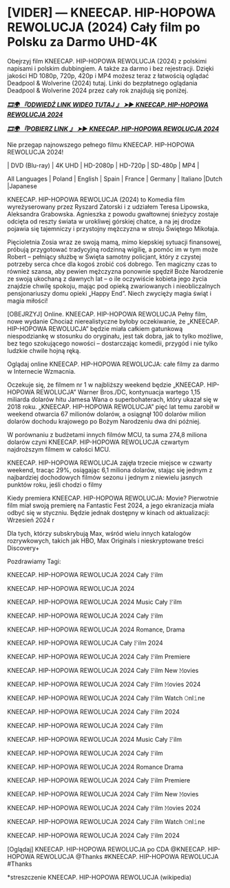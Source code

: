 # [VIDER] — KNEECAP. HIP-HOPOWA REWOLUCJA (2024) Cały film po Polsku za Darmo UHD-4K

Obejrzyj film KNEECAP. HIP-HOPOWA REWOLUCJA (2024) z polskimi napisami i polskim dubbingiem. A także za darmo i bez rejestracji. Dzięki jakości HD 1080p, 720p, 420p i MP4 możesz teraz z łatwością oglądać Deadpool &  Wolverine (2024) tutaj. Linki do bezpłatnego oglądania Deadpool &  Wolverine 2024 przez cały rok znajdują się poniżej.


<p><b><I><a href="http://r-movies.com/pl/movie/1180629/kneecap-gitcodepl">🎞🌍 『ODWIEDŹ LINK WIDEO TUTAJ 』 ➤► KNEECAP. HIP-HOPOWA REWOLUCJA 2024</a></I></b></p>

<p><b><I><a href="http://r-movies.com/pl/movie/1180629/kneecap-gitcodepl">🎞🌍 『POBIERZ LINK 』 ➤► KNEECAP. HIP-HOPOWA REWOLUCJA 2024</a></I></b></p>


Nie przegap najnowszego pełnego filmu KNEECAP. HIP-HOPOWA REWOLUCJA 2024!

| DVD (Blu-ray) | 4K UHD | HD-2080p | HD-720p | SD-480p | MP4 |

All Languages ​​| Poland | English | Spain | France | Germany | Italiano |Dutch |Japanese

KNEECAP. HIP-HOPOWA REWOLUCJA (2024) to Komedia film wyreżyserowany przez Ryszard Zatorski i z udziałem Teresa Lipowska, Aleksandra Grabowska. Agnieszka z powodu gwałtownej śnieżycy zostaje odcięta od reszty świata w urokliwej górskiej chatce, a na jej drodze pojawia się tajemniczy i przystojny mężczyzna w stroju Świętego Mikołaja. 

Pięcioletnia Zosia wraz ze swoją mamą, mimo kiepskiej sytuacji finansowej, próbują przygotować tradycyjną rodzinną wigilię, a pomóc im w tym może Robert – pełniący służbę w Święta samotny policjant, który z czystej potrzeby serca chce dla kogoś zrobić coś dobrego. Ten magiczny czas to również szansa, aby pewien mężczyzna ponownie spędził Boże Narodzenie ze swoją ukochaną z dawnych lat – o ile oczywiście kobieta jego życia znajdzie chwilę spokoju, mając pod opieką zwariowanych i nieobliczalnych pensjonariuszy domu opieki „Happy End”. Niech zwycięży magia świąt i magia miłości!

[OBEJRZYJ] Online. KNEECAP. HIP-HOPOWA REWOLUCJA Pełny film, nowe wydanie Chociaż nierealistyczne byłoby oczekiwanie, że „KNEECAP. HIP-HOPOWA REWOLUCJA” będzie miała całkiem gatunkową niespodziankę w stosunku do oryginału, jest tak dobra, jak to tylko możliwe, bez tego szokującego nowości – dostarczając komedii, przygód i nie tylko ludzkie chwile hojną ręką.

Oglądaj online KNEECAP. HIP-HOPOWA REWOLUCJA: całe filmy za darmo w Internecie Wzmacnia.

Oczekuje się, że filmem nr 1 w najbliższy weekend będzie „KNEECAP. HIP-HOPOWA REWOLUCJA” Warner Bros./DC, kontynuacja wartego 1,15 miliarda dolarów hitu Jamesa Wana o superbohaterach, który ukazał się w 2018 roku. „KNEECAP. HIP-HOPOWA REWOLUCJA” pięć lat temu zarobił w weekend otwarcia 67 milionów dolarów, a osiągnął 100 dolarów milion dolarów dochodu krajowego po Bożym Narodzeniu dwa dni później.

W porównaniu z budżetami innych filmów MCU, ta suma 274,8 miliona dolarów czyni KNEECAP. HIP-HOPOWA REWOLUCJA czwartym najdroższym filmem w całości MCU.

KNEECAP. HIP-HOPOWA REWOLUCJA zajęła trzecie miejsce w czwarty weekend, tracąc 29%, osiągając 6,1 miliona dolarów, stając się jednym z najbardziej dochodowych filmów sezonu i jednym z niewielu jasnych punktów roku, jeśli chodzi o filmy

Kiedy premiera KNEECAP. HIP-HOPOWA REWOLUCJA: Movie? Pierwotnie film miał swoją premierę na Fantastic Fest 2024, a jego ekranizacja miała odbyć się w styczniu. Będzie jednak dostępny w kinach od aktualizacji: Wrzesień 2024 r

Dla tych, którzy subskrybują Max, wśród wielu innych katalogów rozrywkowych, takich jak HBO, Max Originals i nieskryptowane treści Discovery+


Pozdrawiamy Tagi:

KNEECAP. HIP-HOPOWA REWOLUCJA 2024 Cały 𝙵ilm

KNEECAP. HIP-HOPOWA REWOLUCJA 2024

KNEECAP. HIP-HOPOWA REWOLUCJA 2024 Music Cały 𝙵ilm

KNEECAP. HIP-HOPOWA REWOLUCJA 2024 Cały 𝙵ilm

KNEECAP. HIP-HOPOWA REWOLUCJA 2024 Romance, Drama

KNEECAP. HIP-HOPOWA REWOLUCJA Cały 𝙵ilm 2024

KNEECAP. HIP-HOPOWA REWOLUCJA 2024 Cały 𝙵ilm Premiere

KNEECAP. HIP-HOPOWA REWOLUCJA 2024 Cały 𝙵ilm New 𝙼ovies

KNEECAP. HIP-HOPOWA REWOLUCJA 2024 Cały 𝙵ilm 𝙼ovies 2024

KNEECAP. HIP-HOPOWA REWOLUCJA 2024 Cały 𝙵ilm Watch 𝙾nl𝚒ne

KNEECAP. HIP-HOPOWA REWOLUCJA 2024 Cały 𝙵ilm 2024

KNEECAP. HIP-HOPOWA REWOLUCJA 2024 Cały 𝙵ilm

KNEECAP. HIP-HOPOWA REWOLUCJA 2024 Music Cały 𝙵ilm

KNEECAP. HIP-HOPOWA REWOLUCJA 2024 Cały 𝙵ilm

KNEECAP. HIP-HOPOWA REWOLUCJA 2024 Romance Drama

KNEECAP. HIP-HOPOWA REWOLUCJA 2024 Cały 𝙵ilm Premiere

KNEECAP. HIP-HOPOWA REWOLUCJA 2024 Cały 𝙵ilm New 𝙼ovies

KNEECAP. HIP-HOPOWA REWOLUCJA 2024 Cały 𝙵ilm 𝙼ovies 2024

KNEECAP. HIP-HOPOWA REWOLUCJA 2024 Cały 𝙵ilm Watch 𝙾nl𝚒ne

KNEECAP. HIP-HOPOWA REWOLUCJA 2024 Cały 𝙵ilm 2024

[Oglądaj] KNEECAP. HIP-HOPOWA REWOLUCJA po CDA @KNEECAP. HIP-HOPOWA REWOLUCJA @Thanks #KNEECAP. HIP-HOPOWA REWOLUCJA #Thanks


*streszczenie KNEECAP. HIP-HOPOWA REWOLUCJA (wikipedia)
